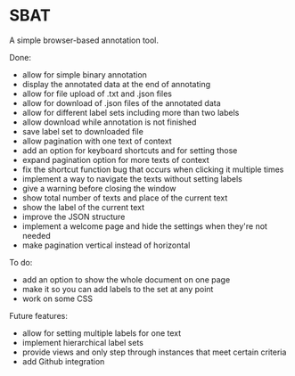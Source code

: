 # SBAT
A simple browser-based annotation tool.

Done:
- allow for simple binary annotation
- display the annotated data at the end of annotating
- allow for file upload of .txt and .json files
- allow for download of .json files of the annotated data
- allow for different label sets including more than two labels
- allow download while annotation is not finished
- save label set to downloaded file
- allow pagination with one text of context
- add an option for keyboard shortcuts and for setting those
- expand pagination option for more texts of context
- fix the shortcut function bug that occurs when clicking it multiple times
- implement a way to navigate the texts without setting labels
- give a warning before closing the window
- show total number of texts and place of the current text
- show the label of the current text
- improve the JSON structure
- implement a welcome page and hide the settings when they're not needed
- make pagination vertical instead of horizontal

To do:
- add an option to show the whole document on one page
- make it so you can add labels to the set at any point
- work on some CSS

Future features:
- allow for setting multiple labels for one text
- implement hierarchical label sets
- provide views and only step through instances that meet certain criteria
- add Github integration